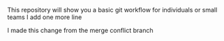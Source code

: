 This repository will show you a basic git workflow for individuals or small teams
I add one more line

I made this change from the merge conflict branch


